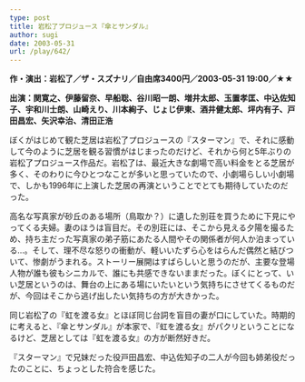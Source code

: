 ```yaml
---
type: post
title: 岩松了プロジュース『傘とサンダル』
author: sugi
date: 2003-05-31
url: /play/642/
---
```

**作・演出：岩松了／ザ・スズナリ／自由席3400円／2003-05-31 19:00／★★**

**出演：関寛之、伊藤留奈、早船聡、谷川昭一朗、増井太郎、玉置孝匡、中込佐知子、宇和川士朗、山崎えり、川本絢子、じょじ伊東、酒井健太郎、坪内有子、戸田昌宏、矢沢幸治、清田正浩**

ぼくがはじめて観た芝居は岩松了プロジュースの『スターマン』で、それに感動して今のように芝居を観る習慣がはじまったのだけど、それから何と5年ぶりの岩松了プロジュース作品だ。岩松了は、最近大きな劇場で高い料金をとる芝居が多く、そのわりに今ひとつなことが多いと思っていたので、小劇場らしい小劇場で、しかも1996年に上演した芝居の再演ということでとても期待していたのだった。

高名な写真家が砂丘のある場所（鳥取か？）に遺した別荘を買うために下見にやってくる夫婦。妻のほうは盲目だ。その別荘には、そこから見える夕陽を撮るため、持ち主だった写真家の弟子筋にあたる人間やその関係者が何人か泊まっている...。そして、理不尽な怒りの衝動が、軽いいたずら心をはらんだ偶然と結びついて、惨劇がうまれる。ストーリー展開はすばらしいと思うのだが、主要な登場人物が誰も彼もシニカルで、誰にも共感できないままだった。ぼくにとって、いい芝居というのは、舞台の上にある場にいたいという気持ちにさせてくるものだが、今回はそこから逃げ出したい気持ちの方が大きかった。

同じ岩松了の『虹を渡る女』とほぼ同じ台詞を盲目の妻が口にしていた。時期的に考えると、『傘とサンダル』が本家で、『虹を渡る女』がパクリということになるけど、芝居としては『虹を渡る女』の方が断然好きだ。

『スターマン』で兄妹だった役戸田昌宏、中込佐知子の二人が今回も姉弟役だったのことに、ちょっとした符合を感じた。

